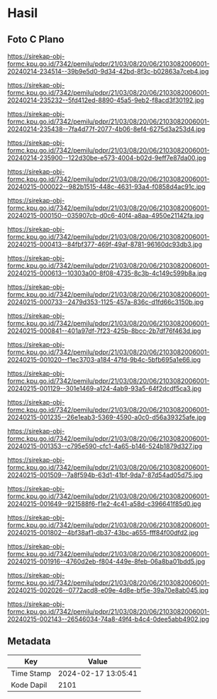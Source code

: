 # Hasil

## Foto C Plano

https://sirekap-obj-formc.kpu.go.id/7342/pemilu/pdpr/21/03/08/20/06/2103082006001-20240214-234514--39b9e5d0-9d34-42bd-8f3c-b02863a7ceb4.jpg

https://sirekap-obj-formc.kpu.go.id/7342/pemilu/pdpr/21/03/08/20/06/2103082006001-20240214-235232--5fd412ed-8890-45a5-9eb2-f8acd3f30192.jpg

https://sirekap-obj-formc.kpu.go.id/7342/pemilu/pdpr/21/03/08/20/06/2103082006001-20240214-235438--7fa4d77f-2077-4b06-8ef4-6275d3a253d4.jpg

https://sirekap-obj-formc.kpu.go.id/7342/pemilu/pdpr/21/03/08/20/06/2103082006001-20240214-235900--122d30be-e573-4004-b02d-9eff7e87da00.jpg

https://sirekap-obj-formc.kpu.go.id/7342/pemilu/pdpr/21/03/08/20/06/2103082006001-20240215-000022--982b1515-448c-4631-93a4-f0858d4ac91c.jpg

https://sirekap-obj-formc.kpu.go.id/7342/pemilu/pdpr/21/03/08/20/06/2103082006001-20240215-000150--035907cb-d0c6-40f4-a8aa-4950e21142fa.jpg

https://sirekap-obj-formc.kpu.go.id/7342/pemilu/pdpr/21/03/08/20/06/2103082006001-20240215-000413--84fbf377-469f-49af-8781-96160dc93db3.jpg

https://sirekap-obj-formc.kpu.go.id/7342/pemilu/pdpr/21/03/08/20/06/2103082006001-20240215-000613--10303a00-8f08-4735-8c3b-4c149c599b8a.jpg

https://sirekap-obj-formc.kpu.go.id/7342/pemilu/pdpr/21/03/08/20/06/2103082006001-20240215-000733--2479d353-1125-457a-836c-d1fd66c3150b.jpg

https://sirekap-obj-formc.kpu.go.id/7342/pemilu/pdpr/21/03/08/20/06/2103082006001-20240215-000841--401a97df-7f23-425b-8bcc-2b7df76f463d.jpg

https://sirekap-obj-formc.kpu.go.id/7342/pemilu/pdpr/21/03/08/20/06/2103082006001-20240215-001020--f1ec3703-a184-47fd-9b4c-5bfb695a1e66.jpg

https://sirekap-obj-formc.kpu.go.id/7342/pemilu/pdpr/21/03/08/20/06/2103082006001-20240215-001129--301e1469-a124-4ab9-93a5-64f2dcdf5ca3.jpg

https://sirekap-obj-formc.kpu.go.id/7342/pemilu/pdpr/21/03/08/20/06/2103082006001-20240215-001235--26e1eab3-5369-4590-a0c0-d56a39325afe.jpg

https://sirekap-obj-formc.kpu.go.id/7342/pemilu/pdpr/21/03/08/20/06/2103082006001-20240215-001353--c795e590-cfc1-4a65-b146-524b1879d327.jpg

https://sirekap-obj-formc.kpu.go.id/7342/pemilu/pdpr/21/03/08/20/06/2103082006001-20240215-001509--7a8f594b-63d1-41bf-9da7-87d54ad05d75.jpg

https://sirekap-obj-formc.kpu.go.id/7342/pemilu/pdpr/21/03/08/20/06/2103082006001-20240215-001649--921588f6-f1e2-4c41-a58d-c396641f85d0.jpg

https://sirekap-obj-formc.kpu.go.id/7342/pemilu/pdpr/21/03/08/20/06/2103082006001-20240215-001802--4bf38af1-db37-43bc-a655-fff84f00dfd2.jpg

https://sirekap-obj-formc.kpu.go.id/7342/pemilu/pdpr/21/03/08/20/06/2103082006001-20240215-001916--4760d2eb-f804-449e-8feb-06a8ba01bdd5.jpg

https://sirekap-obj-formc.kpu.go.id/7342/pemilu/pdpr/21/03/08/20/06/2103082006001-20240215-002026--0772acd8-e09e-4d8e-bf5e-39a70e8ab045.jpg

https://sirekap-obj-formc.kpu.go.id/7342/pemilu/pdpr/21/03/08/20/06/2103082006001-20240215-002143--26546034-74a8-49f4-b4c4-0dee5abb4902.jpg


## Metadata

| Key        | Value               |
| ---------- | ------------------- |
| Time Stamp | 2024-02-17 13:05:41 |
| Kode Dapil | 2101                |



